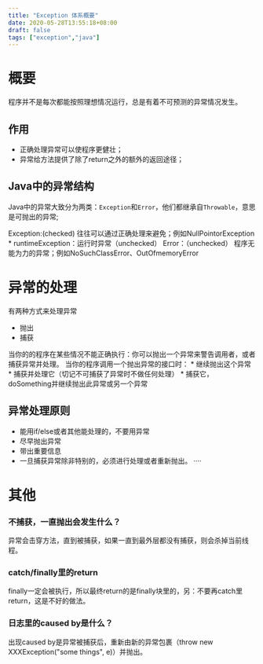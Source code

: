 ```yaml
---
title: "Exception 体系概要"
date: 2020-05-28T13:55:18+08:00
draft: false
tags: ["exception","java"]
---
```


# 概要

程序并不是每次都能按照理想情况运行，总是有着不可预测的异常情况发生。

## 作用
* 正确处理异常可以使程序更健壮；
* 异常给方法提供了除了return之外的额外的返回途径；

## Java中的异常结构
Java中的异常大致分为两类：`Exception`和`Error`，他们都继承自`Throwable`，意思是可抛出的异常;

Exception:(checked) 往往可以通过正确处理来避免；例如NullPointorException
 	* runtimeException：运行时异常（unchecked）
Error：（unchecked） 程序无能为力的异常；例如NoSuchClassError、OutOfmemoryError


# 异常的处理

有两种方式来处理异常
* 抛出
* 捕获

当你的的程序在某些情况不能正确执行：你可以抛出一个异常来警告调用者，或者捕获异常并处理。
当你的程序调用一个抛出异常的接口时：
	* 继续抛出这个异常
	* 捕获并处理它（切记不可捕获了异常时不做任何处理）
	* 捕获它，doSomething并继续抛出此异常或另一个异常

## 异常处理原则

* 能用if/else或者其他能处理的，不要用异常
* 尽早抛出异常
* 带出重要信息
* 一旦捕获异常除非特别的，必须进行处理或者重新抛出。
····

# 其他

### 不捕获，一直抛出会发生什么？
异常会击穿方法，直到被捕获，如果一直到最外层都没有捕获，则会杀掉当前线程。

### catch/finally里的return
finally一定会被执行，所以最终return的是finally块里的，另：不要再catch里return，这是不好的做法。

### 日志里的caused by是什么？
出现caused by是异常被捕获后，重新由新的异常包裹（throw new XXXException("some things", e)）并抛出。